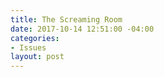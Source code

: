 ```yaml
---
title: The Screaming Room
date: 2017-10-14 12:51:00 -04:00
categories:
- Issues
layout: post
---
```


